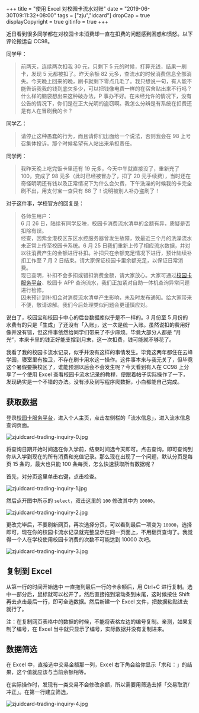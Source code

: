+++
title = "使用 Excel 对校园卡流水对账"
date = "2019-06-30T09:11:32+08:00"
tags = ["zju","idcard"]
dropCap = true
displayCopyright = true
gitinfo = true
+++

近日看到很多同学都在对校园卡未消费却一直在扣费的问题感到困惑和愤怒。以下评论搬运自 CC98。

同学甲：

> 前两天，连续两次扣我 30 元，只剩下 5 元的时候，打算充钱，结果一刷卡，发现 5 元都被扣了。昨天余额 82 元多，查流水的时候消费信息全部消失。今天晚上回来的晚，刷卡就剩下零点几毛了。我只想说一句，有人能不能告诉我我的钱到底欠多少，可以把钱像电费一样的在宿舍贴出来不行吗？什么样的脑袋想出来这种破办法，P 事办不好。在未经允许的情况下，没有公告的情况下，你们是在正大光明的盗窃啊。我怎么分辨是有系统在扣费还是有人在冒刷我的卡？

同学乙：

> 请停止这种愚蠢的行为，而且请你们出面给一个说法，否则我会在 98 上号召集体投诉。那个时候希望有人站出来承担责任。

同学丙：

> 我昨天晚上吃完饭卡里还有 19 元多，今天中午就直接没了，重新充了 100，变成了 98 元多（此时已经被冒办了，扣了 20 元手续费），当时还在奇怪明明还有钱以及正常情况下为什么会欠费，下午洗澡的时候我的卡完全刷不出，用支付宝一查只有 88 了！说明被别人补办盗刷了！

对于这件事，学校官方的回复是：

> 各师生用户：<br>
> 6 月 26 日，陆续有同学反映，校园卡消费流水清单的金额有异，质疑是否扣除有误。<br>
> 经查，因紫金港校区东区水控服务器曾发生故障，致最近三个月的洗澡流水未正常上传至校园卡系统。6 月 25 日我们重新上传了相应流水数据，并对以往消费产生的金额进行补扣。补扣只在余额充足情况下进行，预计陆续补扣工作至 7 月 2 日结束。请大家保证校园卡里余额充足，以保证日常消费。<br>
> 现已查明，补扣不会多扣或错扣消费金额，请大家放心。大家可通过[校园卡服务平台](http://ecardhall.zju.edu.cn:808)、校园卡 APP 查询流水，我们正加紧对自助一体机查询异常问题进行检修。<br>
> 因未预计到补扣会对消费流水清单产生影响，未及时发布通知。给大家带来不便，敬请谅解。我们今后处理类似问题会更谨慎应对。

说白了，校园宝和校园卡中心的后台数据库似乎是不一样的。3 月份至 5 月份的水费有的只是「生成」了还没有「入账」，这一次是统一入账。虽然说扣的费用好像并没有错，但这件事依然给同学们带来了不少麻烦。毕竟大部分人都是 “月光”，本来卡里的钱正好能支撑到月末，这一次扣费，钱可能就不够花了。

我看了我的校园卡流水记录，似乎并没有这样的事情发生。毕竟这两年都住在云峰学园，寝室里有独卫，不存在刷卡用水这一操作。这件事本来与我无关了，但毕竟这个暑假要换校区了，谁能预测以后会不会发生呢？今天看到有人在 CC98 上分享了一个使用 Excel 查看校园卡流水记录的教程，便跟着帖子实际操作了一下，发现确实是一个不错的办法。没有涉及到写程序爬数据，小白都能自己完成。

## 获取数据

登录[校园卡服务平台](http://ecardhall.zju.edu.cn:808/)，进入个人主页，点击左侧栏的「流水信息」，进入流水信息查询页面。

![zjuidcard-trading-inquiry-0.jpg](/images/zjuidcard-trading-inquiry-0.jpg "流水信息查询界面")

将查询日期开始时间选在你入学前，结束时间选今天即可。点击查询，即可查询到你从入学到现在的所有消费和充值记录。那么现在出现了一个问题，默认分页是每页 15 条的，最大也只能 100 条每页，怎么快速获取所有数据呢？

首先，对分页这里单击右键，点击检查。

![zjuidcard-trading-inquiry-1.jpg](/images/zjuidcard-trading-inquiry-1.jpg "审查元素")

然后点开图中所示的 `select`，双击这里的 `100` 修改其中为 `10000`。

![zjuidcard-trading-inquiry-2.jpg](/images/zjuidcard-trading-inquiry-2.jpg "更改元素")

更改完毕后，不要刷新网页，再次选择分页，可以看到最后一项变为 `10000`，选择即可，现在你的校园卡流水记录就完整显示在同一页面上，不用翻页查询了。我觉得一个人在学校使用校园卡消费的次数不可能达到 10000 次吧。

![zjuidcard-trading-inquiry-3.jpg](/images/zjuidcard-trading-inquiry-3.jpg "选择显示数目")

## 复制到 Excel

从第一行的时间开始选中 一直拖到最后一行的卡余额后，用 Ctrl+C 进行复制。选中一部分后，鼠标就可以松开了，然后直接拖到滚动条到末尾，这时候按住 Shift 再去点击最后一行，即可全选数据。然后新建一个 Excel 文件，把数据粘贴进去就行了。

<p id="div-warning">
注：在复制网页表格中的数据的时候，不能将表格左边的编号复制。亲测，如果复制了编号，在 Excel 当中就只显示了编号，实际数据并没有复制进来。
</p>

## 数据筛选

在 Excel 中，直接选中交易金额那一列，Excel 右下角会给你显示「求和：」的结果，这个值就应该与当前余额相等。

在实际操作时，发现有一类交易不会修改余额，所以需要用筛选去掉「交易取消/冲正」。在第一行建立筛选，

![zjuidcard-trading-inquiry-4.jpg](/images/zjuidcard-trading-inquiry-4.jpg "筛选数据")